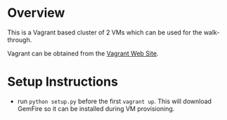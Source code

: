 # Overview #
This is a Vagrant based cluster of 2 VMs which can be 
used for the walk-through. 

Vagrant can be obtained from the [Vagrant Web Site](https://www.vagrantup.com).

# Setup Instructions #

- run `python setup.py` before the first `vagrant up`. This will download
  GemFire so it can be installed during VM provisioning.
 
  
